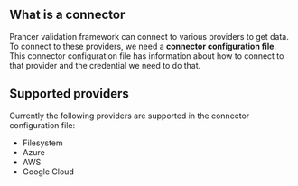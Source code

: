 ## What is a connector
Prancer validation framework can connect to various providers to get data. To connect to these providers, we need a **connector configuration file**. This connector configuration file has information about how to connect to that provider and the credential we need to do that.

## Supported providers
Currently the following providers are supported in the connector configuration file:

- Filesystem
- Azure
- AWS
- Google Cloud